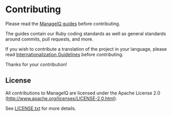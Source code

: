 # Contributing

Please read the [ManageIQ guides](http://github.com/ManageIQ/guides) before contributing.

The guides contain our Ruby coding standards as well as general standards around commits, pull requests, and more.

If you wish to contribute a translation of the project in your language, please read [Internationalization Guidelines](https://manageiq.org/documentation/development/i18n) before contributing.

Thanks for your contribution!

## License

All contributions to ManageIQ are licensed under the Apache
License 2.0 (http://www.apache.org/licenses/LICENSE-2.0.html).

See [LICENSE.txt](LICENSE.txt) for more details.
